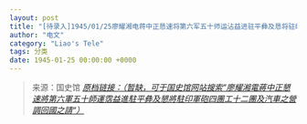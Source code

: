 ```yaml
---
layout: post
title: "[待录入]1945/01/25廖耀湘电蒋中正恳速将第六军五十师运沾益进驻平彝及恳将驻印军炮四团工十二团及汽车之营调回国之请"
author: "电文"
category: "Liao's Tele"
tags: 分类
date: 1945-01-25 00:00:00 +0000
---
```

> 来源：国史馆 [*原档链接：（暂缺，可于国史馆网站搜索“廖耀湘電蔣中正懇速將第六軍五十師運霑益進駐平彝及懇將駐印軍砲四團工十二團及汽車之營調回國之請“）*]()
